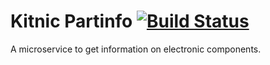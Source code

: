 # Kitnic Partinfo [![Build Status](https://travis-ci.org/monostable/kitnic-partinfo.svg?branch=master)](https://travis-ci.org/monostable/kitnic-partinfo)

A microservice to get information on electronic components.
